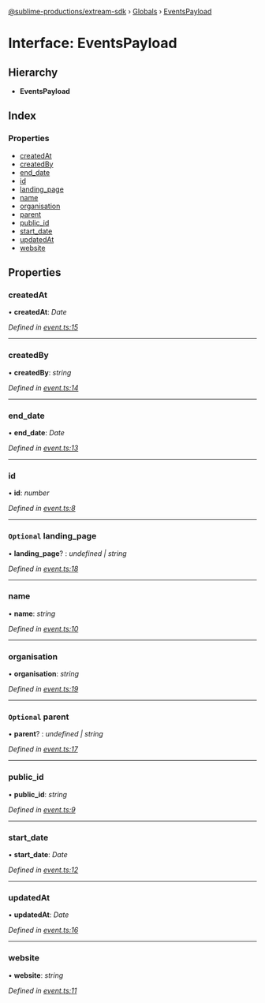 [@sublime-productions/extream-sdk](../README.md) › [Globals](../globals.md) › [EventsPayload](eventspayload.md)

# Interface: EventsPayload

## Hierarchy

* **EventsPayload**

## Index

### Properties

* [createdAt](eventspayload.md#createdat)
* [createdBy](eventspayload.md#createdby)
* [end_date](eventspayload.md#end_date)
* [id](eventspayload.md#id)
* [landing_page](eventspayload.md#optional-landing_page)
* [name](eventspayload.md#name)
* [organisation](eventspayload.md#organisation)
* [parent](eventspayload.md#optional-parent)
* [public_id](eventspayload.md#public_id)
* [start_date](eventspayload.md#start_date)
* [updatedAt](eventspayload.md#updatedat)
* [website](eventspayload.md#website)

## Properties

###  createdAt

• **createdAt**: *Date*

*Defined in [event.ts:15](https://github.com/Extream-SaaS/ex-sdk/blob/849839b/src/event.ts#L15)*

___

###  createdBy

• **createdBy**: *string*

*Defined in [event.ts:14](https://github.com/Extream-SaaS/ex-sdk/blob/849839b/src/event.ts#L14)*

___

###  end_date

• **end_date**: *Date*

*Defined in [event.ts:13](https://github.com/Extream-SaaS/ex-sdk/blob/849839b/src/event.ts#L13)*

___

###  id

• **id**: *number*

*Defined in [event.ts:8](https://github.com/Extream-SaaS/ex-sdk/blob/849839b/src/event.ts#L8)*

___

### `Optional` landing_page

• **landing_page**? : *undefined | string*

*Defined in [event.ts:18](https://github.com/Extream-SaaS/ex-sdk/blob/849839b/src/event.ts#L18)*

___

###  name

• **name**: *string*

*Defined in [event.ts:10](https://github.com/Extream-SaaS/ex-sdk/blob/849839b/src/event.ts#L10)*

___

###  organisation

• **organisation**: *string*

*Defined in [event.ts:19](https://github.com/Extream-SaaS/ex-sdk/blob/849839b/src/event.ts#L19)*

___

### `Optional` parent

• **parent**? : *undefined | string*

*Defined in [event.ts:17](https://github.com/Extream-SaaS/ex-sdk/blob/849839b/src/event.ts#L17)*

___

###  public_id

• **public_id**: *string*

*Defined in [event.ts:9](https://github.com/Extream-SaaS/ex-sdk/blob/849839b/src/event.ts#L9)*

___

###  start_date

• **start_date**: *Date*

*Defined in [event.ts:12](https://github.com/Extream-SaaS/ex-sdk/blob/849839b/src/event.ts#L12)*

___

###  updatedAt

• **updatedAt**: *Date*

*Defined in [event.ts:16](https://github.com/Extream-SaaS/ex-sdk/blob/849839b/src/event.ts#L16)*

___

###  website

• **website**: *string*

*Defined in [event.ts:11](https://github.com/Extream-SaaS/ex-sdk/blob/849839b/src/event.ts#L11)*
